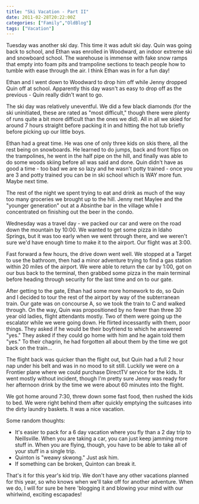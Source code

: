 ```yaml
---
title: "Ski Vacation - Part II"
date: 2011-02-28T20:22:00Z
categories: ["Family","OldBlog"]
tags: ["Vacation"]
---
```


Tuesday was another ski day. This time it was adult ski day. Quin was going back to school, and Ethan was enrolled in Woodward, an indoor extreme ski and snowboard school. The warehouse is immense with fake snow ramps that empty into foam pits and trampoline sections to teach people how to tumble with ease through the air. I think Ethan was in for a fun day!

Ethan and I went down to Woodward to drop him off while Jenny dropped Quin off at school. Apparently this day wasn't as easy to drop off as the previous - Quin really didn't want to go.

The ski day was relatively uneventful. We did a few black diamonds (for the ski uninitiated, these are rated as "most difficult," though there were plenty of runs quite a bit more difficult than the ones we did). All in all we skied for around 7 hours straight before packing it in and hitting the hot tub briefly before picking up our little boys.

Ethan had a great time. He was one of only three kids on skis there, all the rest being on snowboards. He learned to do jumps, back and front flips on the trampolines, he went in the half pipe on the hill, and finally was able to do some woods skiing before all was said and done. Quin didn't have as good a time - too bad we are so lazy and he wasn't potty trained - once you are 3 and potty trained you can be in ski school which is WAY more fun. Maybe next time.

The rest of the night we spent trying to eat and drink as much of the way too many groceries we brought up to the hill. Jenny met Maylee and the "younger generation" out at a Absinthe bar in the village while I concentrated on finishing out the beer in the condo.

Wednesday was a travel day - we packed our car and were on the road down the mountain by 10:00. We wanted to get some pizza in Idaho Springs, but it was too early when we went through there, and we weren't sure we'd have enough time to make it to the airport. Our flight was at 3:00.

Fast forward a few hours, the drive down went well. We stopped at a Target to use the bathroom, then had a minor adventure trying to find a gas station within 20 miles of the airport. We were able to return the car by 1:00, got on our bus back to the terminal, then grabbed some pizza in the main terminal before heading through security for the last time and on to our gate.

After getting to the gate, Ethan had some more homework to do, so Quin and I decided to tour the rest of the airport by way of the subterranean train. Our gate was on concourse A, so we took the train to C and walked through. On the way, Quin was propositioned by no fewer than three 30 year old ladies, flight attendants mostly. Two of them were going up the escalator while we were going down. He flirted incessantly with them, poor things. They asked if he would be their boyfriend to which he answered "yes." They asked if they could go home with him and he again told them "yes." To their chagrin, he had forgotten all about them by the time we got back on the train...

The flight back was quicker than the flight out, but Quin had a full 2 hour nap under his belt and was in no mood to sit still. Luckily we were on a Frontier plane where we could purchase DirectTV service for the kids. It went mostly without incident, though I'm pretty sure Jenny was ready for her afternoon drink by the time we were about 60 minutes into the flight.

We got home around 7:30, threw down some fast food, then rushed the kids to bed. We were right behind them after quickly emptying the suitcases into the dirty laundry baskets. It was a nice vacation.

Some random thoughts:
* It's easier to pack for a 6 day vacation where you fly than a 2 day trip to Neillsville. When you are taking a car, you can just keep jamming more stuff in. When you are flying, though, you have to be able to take all of your stuff in a single trip.
* Quinton is "weawy skwong." Just ask him.
* If something can be broken, Quinton can break it.

That's it for this year's kid trip. We don't have any other vacations planned for this year, so who knows when we'll take off for another adventure. When we do, I will for sure be here 'blogging it and blowing your mind with our whirlwind, exciting escapades!
